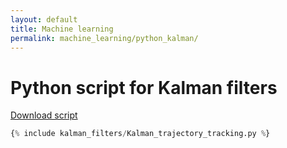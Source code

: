 ```yaml
---
layout: default
title: Machine learning
permalink: machine_learning/python_kalman/
---
```


# Python script for Kalman filters

<a href="https://grfreche.github.io/sources/kalman_filters/Kalman_trajectory_tracking.py" class="image fit">Download script</a>

```python
{% include kalman_filters/Kalman_trajectory_tracking.py %}
```
